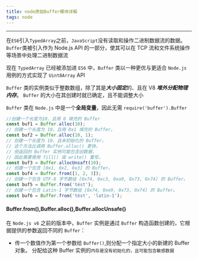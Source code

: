 ```yaml
---
title: node原始Buffer模块详解
tags: node
---
```

----------------------------------
在`ES6`引入`TypedArray`之前，`JavaScript`没有读取和操作二进制数据流的数据。`Buffer`类被引入作为 Node.js API 的一部分，使其可以在 TCP 流和文件系统操作等场景中处理二进制数据流

现在 `TypedArray` 已经被添加进 `ES6` 中，`Buffer` 类以一种更优与更适合 `Node.js` 用例的方式实现了 `Uint8Array` API

`Buffer` 类的实例类似于整数数组，除了其是***大小固定***的、且在 V8 ***堆外分配物理内存***。 `Buffer` 的大小在其创建时就已确定，且不能调整大小

<!--more-->

`Buffer` 类在 `Node.js` 中是一个**全局变量**，因此无需 `require('buffer').Buffer`
```js
//创建一个长度为10，且用 0 填充的 Buffer
const buf1 = Buffer.alloc(10);
// 创建一个长度为 10、且用 0x1 填充的 Buffer。 
const buf2 = Buffer.alloc(10, 1);
// 创建一个长度为 10、且未初始化的 Buffer。
// 这个方法比调用 Buffer.alloc() 更快，
// 但返回的 Buffer 实例可能包含旧数据，
// 因此需要使用 fill() 或 write() 重写。
const buf3 = Buffer.allocUnsaft(10);
// 创建一个包含 [0x1, 0x2, 0x3] 的 Buffer。
const buf4 = Buffer.from([1, 2, 3]);
// 创建一个包含 UTF-8 字节数组 [0x74, 0xc3, 0xa9, 0x73, 0x74] 的 Buffer。
const buf5 = Buffer.from('tést');
// 创建一个包含 Latin-1 字节数组 [0x74, 0xe9, 0x73, 0x74] 的 Buffer。
const buf6 = Buffer.from('tést', 'latin-1');
```

#### Buffer.from(),Buffer.alloc(),Buffer.allocUnsafe()
在 `Node.js v6` 之前的版本中，`Buffer` 实例是通过 `Buffer` 构造函数创建的，它根据提供的参数返回不同的 `Buffer`：
* 传一个数值作为第一个参数给 `Buffer()`,则分配一个指定大小的新建的 Buffer 对象。 分配给这种 Buffer 实例的`内存是没有初始化的，且可能包含敏感数据`